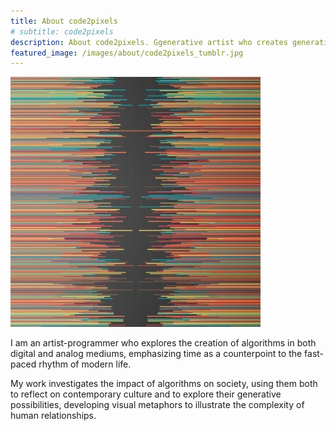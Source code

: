 ```yaml
---
title: About code2pixels
# subtitle: code2pixels
description: About code2pixels. Ggenerative artist who creates generative, interactive, and abstract art through algorithms
featured_image: /images/about/code2pixels_tumblr.jpg
---
```


![](/images/about/code2pixels_tumblr.jpg)


I am an artist-programmer who explores the creation of algorithms in both digital and analog mediums, emphasizing time as a counterpoint to the fast-paced rhythm of modern life.
<p>
My work investigates the impact of algorithms on society, using them both to reflect on contemporary culture and to explore their generative possibilities, developing visual metaphors to illustrate the complexity of human relationships.


